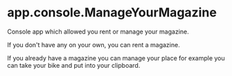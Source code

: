 # app.console.ManageYourMagazine

Console app which allowed you rent or manage your magazine. 

If you don't have any on your own, you can rent a magazine.

If you already have a magazine you can manage your place for example you can take your bike and put into your clipboard.
